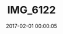 ---
layout: post
title: IMG_6122
description: Real name unknown
date: 2017-02-01 00:00:05
s3Path: /imgs/2017/02/img-6122.jpg
---